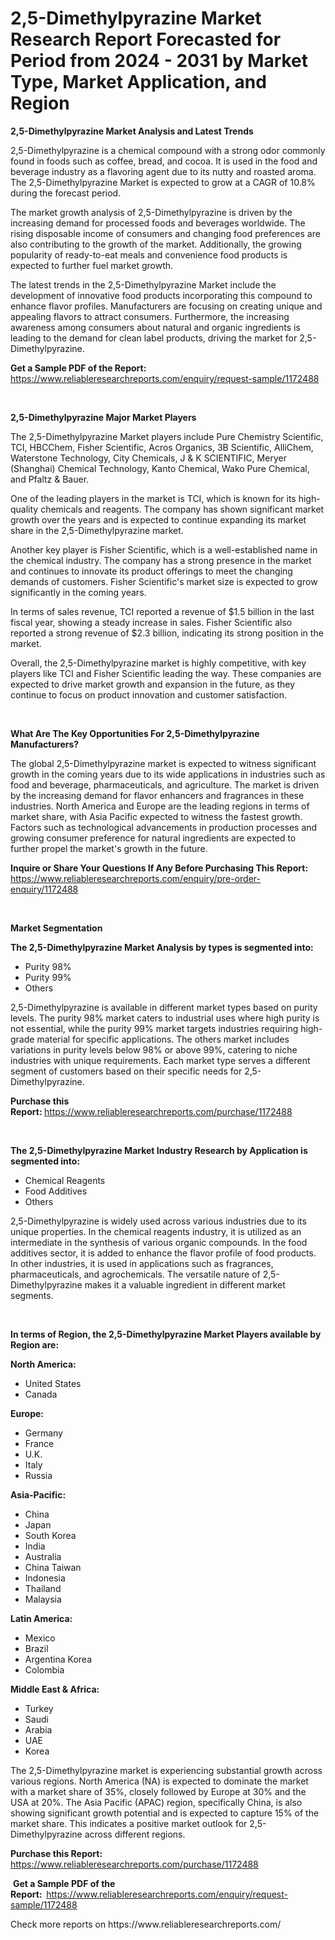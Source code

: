 <p><h1>2,5-Dimethylpyrazine Market Research Report Forecasted for Period from 2024 -  2031 by Market Type, Market Application, and Region</h1></p><p><strong>2,5-Dimethylpyrazine Market Analysis and Latest Trends</strong></p>
<p><p>2,5-Dimethylpyrazine is a chemical compound with a strong odor commonly found in foods such as coffee, bread, and cocoa. It is used in the food and beverage industry as a flavoring agent due to its nutty and roasted aroma. The 2,5-Dimethylpyrazine Market is expected to grow at a CAGR of 10.8% during the forecast period.</p><p>The market growth analysis of 2,5-Dimethylpyrazine is driven by the increasing demand for processed foods and beverages worldwide. The rising disposable income of consumers and changing food preferences are also contributing to the growth of the market. Additionally, the growing popularity of ready-to-eat meals and convenience food products is expected to further fuel market growth.</p><p>The latest trends in the 2,5-Dimethylpyrazine Market include the development of innovative food products incorporating this compound to enhance flavor profiles. Manufacturers are focusing on creating unique and appealing flavors to attract consumers. Furthermore, the increasing awareness among consumers about natural and organic ingredients is leading to the demand for clean label products, driving the market for 2,5-Dimethylpyrazine.</p></p>
<p><strong>Get a Sample PDF of the Report:&nbsp;</strong> <a href="https://www.reliableresearchreports.com/enquiry/request-sample/1172488">https://www.reliableresearchreports.com/enquiry/request-sample/1172488</a></p>
<p>&nbsp;</p>
<p><strong>2,5-Dimethylpyrazine Major Market Players</strong></p>
<p><p>The 2,5-Dimethylpyrazine Market players include Pure Chemistry Scientific, TCI, HBCChem, Fisher Scientific, Acros Organics, 3B Scientific, AlliChem, Waterstone Technology, City Chemicals, J & K SCIENTIFIC, Meryer (Shanghai) Chemical Technology, Kanto Chemical, Wako Pure Chemical, and Pfaltz & Bauer.</p><p>One of the leading players in the market is TCI, which is known for its high-quality chemicals and reagents. The company has shown significant market growth over the years and is expected to continue expanding its market share in the 2,5-Dimethylpyrazine market.</p><p>Another key player is Fisher Scientific, which is a well-established name in the chemical industry. The company has a strong presence in the market and continues to innovate its product offerings to meet the changing demands of customers. Fisher Scientific's market size is expected to grow significantly in the coming years.</p><p>In terms of sales revenue, TCI reported a revenue of $1.5 billion in the last fiscal year, showing a steady increase in sales. Fisher Scientific also reported a strong revenue of $2.3 billion, indicating its strong position in the market.</p><p>Overall, the 2,5-Dimethylpyrazine market is highly competitive, with key players like TCI and Fisher Scientific leading the way. These companies are expected to drive market growth and expansion in the future, as they continue to focus on product innovation and customer satisfaction.</p></p>
<p>&nbsp;</p>
<p><strong>What Are The Key Opportunities For 2,5-Dimethylpyrazine Manufacturers?</strong></p>
<p><p>The global 2,5-Dimethylpyrazine market is expected to witness significant growth in the coming years due to its wide applications in industries such as food and beverage, pharmaceuticals, and agriculture. The market is driven by the increasing demand for flavor enhancers and fragrances in these industries. North America and Europe are the leading regions in terms of market share, with Asia Pacific expected to witness the fastest growth. Factors such as technological advancements in production processes and growing consumer preference for natural ingredients are expected to further propel the market's growth in the future.</p></p>
<p><strong>Inquire or Share Your Questions If Any Before Purchasing This Report:</strong> <a href="https://www.reliableresearchreports.com/enquiry/pre-order-enquiry/1172488">https://www.reliableresearchreports.com/enquiry/pre-order-enquiry/1172488</a></p>
<p>&nbsp;</p>
<p><strong>Market Segmentation</strong></p>
<p><strong>The 2,5-Dimethylpyrazine Market Analysis by types is segmented into:</strong></p>
<p><ul><li>Purity 98%</li><li>Purity 99%</li><li>Others</li></ul></p>
<p><p>2,5-Dimethylpyrazine is available in different market types based on purity levels. The purity 98% market caters to industrial uses where high purity is not essential, while the purity 99% market targets industries requiring high-grade material for specific applications. The others market includes variations in purity levels below 98% or above 99%, catering to niche industries with unique requirements. Each market type serves a different segment of customers based on their specific needs for 2,5-Dimethylpyrazine.</p></p>
<p><strong>Purchase this Report:&nbsp;</strong><a href="https://www.reliableresearchreports.com/purchase/1172488">https://www.reliableresearchreports.com/purchase/1172488</a></p>
<p>&nbsp;</p>
<p><strong>The 2,5-Dimethylpyrazine Market Industry Research by Application is segmented into:</strong></p>
<p><ul><li>Chemical Reagents</li><li>Food Additives</li><li>Others</li></ul></p>
<p><p>2,5-Dimethylpyrazine is widely used across various industries due to its unique properties. In the chemical reagents industry, it is utilized as an intermediate in the synthesis of various organic compounds. In the food additives sector, it is added to enhance the flavor profile of food products. In other industries, it is used in applications such as fragrances, pharmaceuticals, and agrochemicals. The versatile nature of 2,5-Dimethylpyrazine makes it a valuable ingredient in different market segments.</p></p>
<p>&nbsp;</p>
<p><strong>In terms of Region, the 2,5-Dimethylpyrazine Market Players available by Region are:</strong></p>
<p>
    <p> <strong> North America: </strong>
        <ul>
            <li>United States</li>
            <li>Canada</li>
        </ul>
        </p> 
    <p> <strong> Europe: </strong>
        <ul>
            <li>Germany</li>
            <li>France</li>
            <li>U.K.</li>
            <li>Italy</li>
            <li>Russia</li>
        </ul>
        </p> 
    <p> <strong> Asia-Pacific: </strong>
        <ul>
            <li>China</li>
            <li>Japan</li>
            <li>South Korea</li>
            <li>India</li>
            <li>Australia</li>
            <li>China Taiwan</li>
            <li>Indonesia</li>
            <li>Thailand</li>
            <li>Malaysia</li>
        </ul>
        </p> 
    <p> <strong> Latin America: </strong>
        <ul>
            <li>Mexico</li>
            <li>Brazil</li>
            <li>Argentina Korea</li>
            <li>Colombia</li>
        </ul>
        </p> 
    <p> <strong> Middle East & Africa: </strong>
        <ul>
            <li>Turkey</li>
            <li>Saudi</li>
            <li>Arabia</li>
            <li>UAE</li>
            <li>Korea</li>
        </ul>
    </p>
    </p>
<p><p>The 2,5-Dimethylpyrazine market is experiencing substantial growth across various regions. North America (NA) is expected to dominate the market with a market share of 35%, closely followed by Europe at 30% and the USA at 20%. The Asia Pacific (APAC) region, specifically China, is also showing significant growth potential and is expected to capture 15% of the market share. This indicates a positive market outlook for 2,5-Dimethylpyrazine across different regions.</p></p>
<p><strong>Purchase this Report: </strong><a href="https://www.reliableresearchreports.com/purchase/1172488">https://www.reliableresearchreports.com/purchase/1172488</a></p>
<p>&nbsp;<strong>Get a Sample PDF of the Report:&nbsp;&nbsp;</strong><a href="https://www.reliableresearchreports.com/enquiry/request-sample/1172488">https://www.reliableresearchreports.com/enquiry/request-sample/1172488</a></p>
<p><strong></strong></p>
<p>Check more reports on https://www.reliableresearchreports.com/</p>